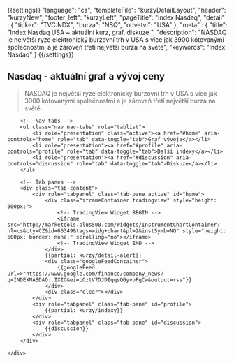 {{settings}}
"language": "cs",
"templateFile": "kurzyDetailLayout",
"header": "kurzyNew",
"footer_left": "kurzyLeft",
"pageTitle": "Index Nasdaq",
"detail" : {
    "ticker": "TVC:NDX",
    "burza": "NSQ",
    "odvetvi": "USA"
},
"meta" : {
    "title": "Index Nasdaq USA ~ aktuální kurz, graf, diskuze ",
    "description": "NASDAQ je největší ryze elektronický burzovní trh v USA s více jak 3900 kótovanými společnostmi a je zároveň třetí největší burza na světě",
    "keywords": "Index Nasdaq"
}
{{/settings}}

<h2>Nasdaq - aktuální graf a vývoj ceny</h2>

>NASDAQ je největší ryze elektronický burzovní trh v USA s více jak 3900 kótovanými společnostmi a je zároveň třetí největší burza na světě.
        
<div id="mainBox">
    <div>

        <!-- Nav tabs -->
        <ul class="nav nav-tabs" role="tablist">
            <li role="presentation" class="active"><a href="#home" aria-controls="home" role="tab" data-toggle="tab">Graf vývoje</a></li>
            <li role="presentation"><a href="#profile" aria-controls="profile" role="tab" data-toggle="tab">Další indexy</a></li>            
            <li role="presentation"><a href="#discussion" aria-controls="discussion" role="tab" data-toggle="tab">Diskuze</a></li>            
        </ul>

        <!-- Tab panes -->
        <div class="tab-content">
            <div role="tabpanel" class="tab-pane active" id="home">
                <div class="iframeContainer tradingview" style="height: 600px;">                                
                    <!-- TradingView Widget BEGIN -->                    
                    <iframe src="http://marketools.plus500.com/Widgets/InstrumentChartContainer?hl=cs&cty=CZ&id=66349&tags=widg+chart&pl=2&instSymb=NQ" style="height: 600px; border: none;" scrolling="no"></iframe>
                    <!-- TradingView Widget END -->                    
                </div>
                {{partial: kurzy/detail-alert}}
                <div class="googleFeedContainer">
                    {{googleFeed url=>"https://www.google.com/finance/company_news?q=INDEXNASDAQ:.IXIC&ei=LCztV7DJDIqqsQGyvoPgCw&output=rss"}}                    
                </div>
                <div class="clear"></div>
            </div>
            <div role="tabpanel" class="tab-pane" id="profile">
                {{partial: kurzy/indexy}}
            </div>
            <div role="tabpanel" class="tab-pane" id="discussion">
                {{discussion}}
            </div>
        </div>

    </div>
</div>